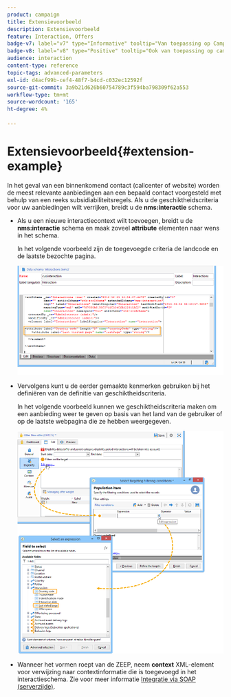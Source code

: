 ```yaml
---
product: campaign
title: Extensievoorbeeld
description: Extensievoorbeeld
feature: Interaction, Offers
badge-v7: label="v7" type="Informative" tooltip="Van toepassing op Campaign Classic v7"
badge-v8: label="v8" type="Positive" tooltip="Ook van toepassing op campagne v8"
audience: interaction
content-type: reference
topic-tags: advanced-parameters
exl-id: d4acf99b-cef4-48f7-b4cd-c032ec12592f
source-git-commit: 3a9b21d626b60754789c3f594ba798309f62a553
workflow-type: tm+mt
source-wordcount: '165'
ht-degree: 4%

---
```


# Extensievoorbeeld{#extension-example}



In het geval van een binnenkomend contact (callcenter of website) worden de meest relevante aanbiedingen aan een bepaald contact voorgesteld met behulp van een reeks subsidiabiliteitsregels. Als u de geschiktheidscriteria voor uw aanbiedingen wilt verrijken, breidt u de **nms:interactie** schema.

* Als u een nieuwe interactiecontext wilt toevoegen, breidt u de **nms:interactie** schema en maak zoveel **attribute** elementen naar wens in het schema.

  In het volgende voorbeeld zijn de toegevoegde criteria de landcode en de laatste bezochte pagina.

  ![](assets/s_ncs_configuration_offer_schemas.png)

* Vervolgens kunt u de eerder gemaakte kenmerken gebruiken bij het definiëren van de definitie van geschiktheidscriteria.

  In het volgende voorbeeld kunnen we geschiktheidscriteria maken om een aanbieding weer te geven op basis van het land van de gebruiker of op de laatste webpagina die ze hebben weergegeven.

  ![](assets/s_ncs_configuration_offer_context.png)

* Wanneer het vormen roept van de ZEEP, neem **context** XML-element voor verwijzing naar contextinformatie die is toegevoegd in het interactieschema. Zie voor meer informatie [Integratie via SOAP (serverzijde)](../../interaction/using/integration-via-soap--server-side-.md).
